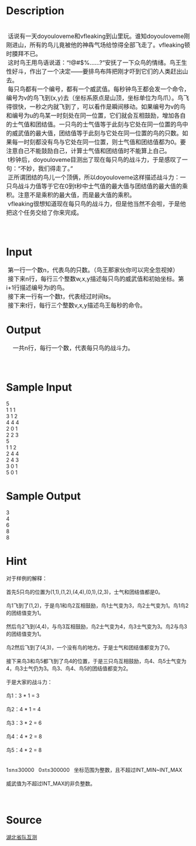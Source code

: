
# Description

<div class="content"><div><span style="font-size: medium; "><br/>
</span></div>
<div><span style="font-size: medium; "><span class="Apple-tab-span" style="white-space: pre; ">	</span>话说有一天doyouloveme和vfleaking到山里玩。谁知doyouloveme刚刚进山，所有的鸟儿竟被他的神犇气场给惊得全部飞走了。vfleaking顿时膜拜不已。</span></div>
<div><span style="font-size: medium; "><span class="Apple-tab-span" style="white-space: pre; ">	</span>这时鸟王用鸟语说道：“!@#$%……?”安抚了一下众鸟的情绪。鸟王生性好斗，作出了一个决定——要排鸟布阵把刚才吓到它们的人类赶出山去。</span></div>
<div><span style="font-size: medium; "><span class="Apple-tab-span" style="white-space: pre; ">	</span>每只鸟都有一个编号，都有一个威武值。每秒钟鸟王都会发一个命令，编号为v的鸟飞到(x,y)去（坐标系原点是山顶，坐标单位为鸟爪）。鸟飞得很快，一秒之内就飞到了，可以看作是瞬间移动。如果编号为v的鸟和编号为u的鸟某一时刻处在同一位置，它们就会互相鼓励，增加各自的士气值和团结值。一只鸟的士气值等于此刻与它处在同一位置的鸟中的威武值的最大值，团结值等于此刻与它处在同一位置的鸟的只数。如果每一时刻都没有鸟与它处在同一位置，则士气值和团结值都为0。要注意自己不能鼓励自己，计算士气值和团结值时不能算上自己。</span></div>
<div><span style="font-size: medium; "><span class="Apple-tab-span" style="white-space: pre; ">	</span>t秒钟后，doyouloveme目测出了现在每只鸟的战斗力，于是感叹了一句：“不妙，我们得走了。”</span></div>
<div><span style="font-size: medium; "><span class="Apple-tab-span" style="white-space: pre; ">	</span>正所谓团结的鸟儿一个顶俩，所以doyouloveme这样描述战斗力：一只鸟战斗力值等于它在0到t秒中士气值的最大值与团结值的最大值的乘积。注意不是乘积的最大值，而是最大值的乘积。</span></div>
<div><span style="font-size: medium; "><span class="Apple-tab-span" style="white-space: pre; ">	</span>vfleaking很想知道现在每只鸟的战斗力，但是他当然不会啦，于是他把这个任务交给了你来完成。</span></div>
<div><span style="font-size: medium; "><br/>
</span></div>
<div><font size="3"><br/>
</font></div>
<p></p></div>

# Input

<div class="content"><p></p>
<div></div>
<div>
<div><span style="font-size: medium; "><span class="Apple-tab-span" style="white-space: pre; ">	</span>第一行一个数n，代表鸟的只数。（鸟王那家伙你可以完全忽视掉）</span></div>
<div><span style="font-size: medium; "><span class="Apple-tab-span" style="white-space: pre; ">	</span>接下来n行，每行三个整数w,x,y描述每只鸟的威武值和初始坐标。第i+1行描述编号为i的鸟。</span></div>
<div><span style="font-size: medium; "><span class="Apple-tab-span" style="white-space: pre; ">	</span>接下来一行有一个数t，代表经过时间ts。</span></div>
<div><span style="font-size: medium; "><span class="Apple-tab-span" style="white-space: pre; ">	</span>接下来t行，每行三个整数v,x,y描述鸟王每秒的命令。</span></div>
<div></div>
</div></div>

# Output

<div class="content"><div>
<div><span class="Apple-tab-span" style="font-size: medium; white-space: pre; ">	</span><span style="font-size: medium; ">一共n行，每行一个数，代表每只鸟的战斗力。</span></div>
<div><span style="font-size: medium; "><br/>
</span></div>
<div><font size="3"><br/>
</font></div>
</div>
<p></p></div>

# Sample Input

<div class="content"><span class="sampledata">5<br/>
1 1 1<br/>
3 1 2<br/>
4 4 4<br/>
2 0 1<br/>
2 2 3<br/>
5<br/>
1 1 2<br/>
2 4 4<br/>
2 4 3<br/>
3 0 1<br/>
5 0 1<br/>
</span></div>

# Sample Output

<div class="content"><span class="sampledata">3<br/>
4<br/>
6<br/>
8<br/>
8<br/>
</span></div>

# Hint

<div class="content"><p></p><div>对于样例的解释：</div><br/>
<div>首先5只鸟的位置为(1,1),(1,2),(4,4),(0,1),(2,3)，士气和团结值都是0。</div><br/>
<div>鸟1飞到了(1,2)，于是鸟1和鸟2互相鼓励，鸟1士气变为3，鸟2士气变为1。鸟1鸟2的团结值变为1。</div><br/>
<div>然后鸟2飞到(4,4)，与鸟3互相鼓励，鸟2士气变为4，鸟3士气变为3。鸟2与鸟3的团结值变为1。</div><br/>
<div>鸟2然后飞到了(4,3)，一个没有鸟的地方。于是士气和团结值都变为了0。</div><br/>
<div>接下来鸟3和鸟5都飞到了鸟4的位置，于是三只鸟互相鼓励，鸟4、鸟5士气变为4，鸟3士气仍为3。鸟3、鸟4、鸟5的团结值都变为2。</div><br/>
<div>于是大家的战斗力：</div><br/>
<div>鸟1：3 * 1 = 3</div><br/>
<div>鸟2：4 * 1 = 4</div><br/>
<div>鸟3：3 * 2 = 6</div><br/>
<div>鸟4：4 * 2 = 8</div><br/>
<div>鸟5：4 * 2 = 8</div><br/>
<div></div><br/>
<div>1≤n≤30000   0≤t≤300000   坐标范围为整数，且不超过INT_MIN~INT_MAX</div><br/>
<div>威武值为不超过INT_MAX的非负整数。</div><br/>
<div></div><br/>
<p></p><p></p></div>

# Source

<div class="content"><p><a href="problemset.php?search=湖北省队互测
">湖北省队互测<br/>
</a></p></div>

